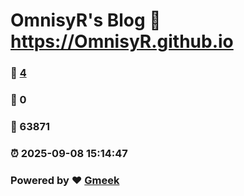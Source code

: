 # OmnisyR's Blog :link: https://OmnisyR.github.io 
### :page_facing_up: [4](https://OmnisyR.github.io/tag.html) 
### :speech_balloon: 0 
### :hibiscus: 63871 
### :alarm_clock: 2025-09-08 15:14:47 
### Powered by :heart: [Gmeek](https://github.com/Meekdai/Gmeek)
